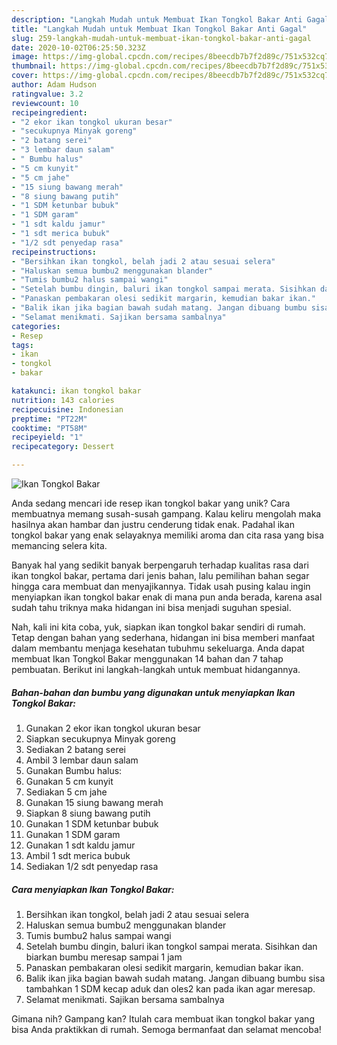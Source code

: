 ```yaml
---
description: "Langkah Mudah untuk Membuat Ikan Tongkol Bakar Anti Gagal"
title: "Langkah Mudah untuk Membuat Ikan Tongkol Bakar Anti Gagal"
slug: 259-langkah-mudah-untuk-membuat-ikan-tongkol-bakar-anti-gagal
date: 2020-10-02T06:25:50.323Z
image: https://img-global.cpcdn.com/recipes/8beecdb7b7f2d89c/751x532cq70/ikan-tongkol-bakar-foto-resep-utama.jpg
thumbnail: https://img-global.cpcdn.com/recipes/8beecdb7b7f2d89c/751x532cq70/ikan-tongkol-bakar-foto-resep-utama.jpg
cover: https://img-global.cpcdn.com/recipes/8beecdb7b7f2d89c/751x532cq70/ikan-tongkol-bakar-foto-resep-utama.jpg
author: Adam Hudson
ratingvalue: 3.2
reviewcount: 10
recipeingredient:
- "2 ekor ikan tongkol ukuran besar"
- "secukupnya Minyak goreng"
- "2 batang serei"
- "3 lembar daun salam"
- " Bumbu halus"
- "5 cm kunyit"
- "5 cm jahe"
- "15 siung bawang merah"
- "8 siung bawang putih"
- "1 SDM ketunbar bubuk"
- "1 SDM garam"
- "1 sdt kaldu jamur"
- "1 sdt merica bubuk"
- "1/2 sdt penyedap rasa"
recipeinstructions:
- "Bersihkan ikan tongkol, belah jadi 2 atau sesuai selera"
- "Haluskan semua bumbu2 menggunakan blander"
- "Tumis bumbu2 halus sampai wangi"
- "Setelah bumbu dingin, baluri ikan tongkol sampai merata. Sisihkan dan biarkan bumbu meresap sampai 1 jam"
- "Panaskan pembakaran olesi sedikit margarin, kemudian bakar ikan."
- "Balik ikan jika bagian bawah sudah matang. Jangan dibuang bumbu sisa tambahkan 1 SDM kecap aduk dan oles2 kan pada ikan agar meresap."
- "Selamat menikmati. Sajikan bersama sambalnya"
categories:
- Resep
tags:
- ikan
- tongkol
- bakar

katakunci: ikan tongkol bakar 
nutrition: 143 calories
recipecuisine: Indonesian
preptime: "PT22M"
cooktime: "PT58M"
recipeyield: "1"
recipecategory: Dessert

---
```



![Ikan Tongkol Bakar](https://img-global.cpcdn.com/recipes/8beecdb7b7f2d89c/751x532cq70/ikan-tongkol-bakar-foto-resep-utama.jpg)

Anda sedang mencari ide resep ikan tongkol bakar yang unik? Cara membuatnya memang susah-susah gampang. Kalau keliru mengolah maka hasilnya akan hambar dan justru cenderung tidak enak. Padahal ikan tongkol bakar yang enak selayaknya memiliki aroma dan cita rasa yang bisa memancing selera kita.



Banyak hal yang sedikit banyak berpengaruh terhadap kualitas rasa dari ikan tongkol bakar, pertama dari jenis bahan, lalu pemilihan bahan segar hingga cara membuat dan menyajikannya. Tidak usah pusing kalau ingin menyiapkan ikan tongkol bakar enak di mana pun anda berada, karena asal sudah tahu triknya maka hidangan ini bisa menjadi suguhan spesial.


Nah, kali ini kita coba, yuk, siapkan ikan tongkol bakar sendiri di rumah. Tetap dengan bahan yang sederhana, hidangan ini bisa memberi manfaat dalam membantu menjaga kesehatan tubuhmu sekeluarga. Anda dapat membuat Ikan Tongkol Bakar menggunakan 14 bahan dan 7 tahap pembuatan. Berikut ini langkah-langkah untuk membuat hidangannya.

<!--inarticleads1-->

##### Bahan-bahan dan bumbu yang digunakan untuk menyiapkan Ikan Tongkol Bakar:

1. Gunakan 2 ekor ikan tongkol ukuran besar
1. Siapkan secukupnya Minyak goreng
1. Sediakan 2 batang serei
1. Ambil 3 lembar daun salam
1. Gunakan  Bumbu halus:
1. Gunakan 5 cm kunyit
1. Sediakan 5 cm jahe
1. Gunakan 15 siung bawang merah
1. Siapkan 8 siung bawang putih
1. Gunakan 1 SDM ketunbar bubuk
1. Gunakan 1 SDM garam
1. Gunakan 1 sdt kaldu jamur
1. Ambil 1 sdt merica bubuk
1. Sediakan 1/2 sdt penyedap rasa




<!--inarticleads2-->

##### Cara menyiapkan Ikan Tongkol Bakar:

1. Bersihkan ikan tongkol, belah jadi 2 atau sesuai selera
1. Haluskan semua bumbu2 menggunakan blander
1. Tumis bumbu2 halus sampai wangi
1. Setelah bumbu dingin, baluri ikan tongkol sampai merata. Sisihkan dan biarkan bumbu meresap sampai 1 jam
1. Panaskan pembakaran olesi sedikit margarin, kemudian bakar ikan.
1. Balik ikan jika bagian bawah sudah matang. Jangan dibuang bumbu sisa tambahkan 1 SDM kecap aduk dan oles2 kan pada ikan agar meresap.
1. Selamat menikmati. Sajikan bersama sambalnya




Gimana nih? Gampang kan? Itulah cara membuat ikan tongkol bakar yang bisa Anda praktikkan di rumah. Semoga bermanfaat dan selamat mencoba!
